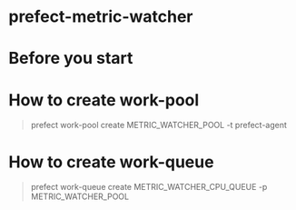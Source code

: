 # prefect-metric-watcher

# Before you start
# How to create work-pool
> prefect work-pool create METRIC_WATCHER_POOL -t prefect-agent

# How to create work-queue
> prefect work-queue create METRIC_WATCHER_CPU_QUEUE -p METRIC_WATCHER_POOL